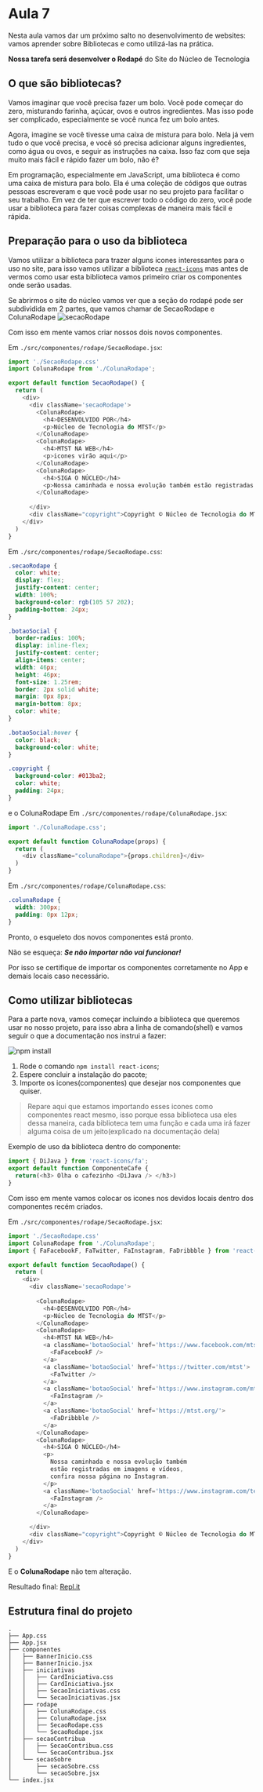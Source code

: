 # Aula 7

Nesta aula vamos dar um próximo salto no desenvolvimento de websites: vamos aprender sobre Bibliotecas e como utilizá-las na prática. 

**Nossa tarefa será desenvolver o Rodapé** do Site do Núcleo de Tecnologia

## O que são bibliotecas?

Vamos imaginar que você precisa fazer um bolo. Você pode começar do zero, misturando farinha, açúcar, ovos e outros ingredientes. Mas isso pode ser complicado, especialmente se você nunca fez um bolo antes.

Agora, imagine se você tivesse uma caixa de mistura para bolo. Nela já vem tudo o que você precisa, e você só precisa adicionar alguns ingredientes, como água ou ovos, e seguir as instruções na caixa. Isso faz com que seja muito mais fácil e rápido fazer um bolo, não é?

Em programação, especialmente em JavaScript, uma biblioteca é como uma caixa de mistura para bolo. Ela é uma coleção de códigos que outras pessoas escreveram e que você pode usar no seu projeto para facilitar o seu trabalho. Em vez de ter que escrever todo o código do zero, você pode usar a biblioteca para fazer coisas complexas de maneira mais fácil e rápida.

## Preparação para o uso da biblioteca

Vamos utilizar a biblioteca para trazer alguns icones interessantes para o uso no site, para isso vamos utilizar a biblioteca [`react-icons`](https://react-icons.github.io/react-icons/) mas antes de vermos como usar esta biblioteca vamos primeiro criar os componentes onde serão usadas.

Se abrirmos o site do núcleo vamos ver que a seção do rodapé pode ser subdividida em 2 partes, que vamos chamar de SecaoRodape e ColunaRodape
![secaoRodape](./secaoRodape.png)

Com isso em mente vamos criar nossos dois novos componentes.

Em `./src/componentes/rodape/SecaoRodape.jsx`:
```js
import './SecaoRodape.css'
import ColunaRodape from './ColunaRodape';

export default function SecaoRodape() {
  return (
    <div>
      <div className='secaoRodape'>
        <ColunaRodape>
          <h4>DESENVOLVIDO POR</h4>
          <p>Núcleo de Tecnologia do MTST</p>
        </ColunaRodape>
        <ColunaRodape>
          <h4>MTST NA WEB</h4>
          <p>icones virão aqui</p>
        </ColunaRodape>
        <ColunaRodape>
          <h4>SIGA O NÚCLEO</h4>
          <p>Nossa caminhada e nossa evolução também estão registradas em imagens e vídeos, confira nossa página no Instagram.</p><p>Icone virá aqui</p>
        </ColunaRodape>
  
      </div>
      <div className="copyright">Copyright © Núcleo de Tecnologia do MTST 2023</div>
    </div>
  )
}
```
Em `./src/componentes/rodape/SecaoRodape.css`:
```css
.secaoRodape {
  color: white;
  display: flex;
  justify-content: center;
  width: 100%;
  background-color: rgb(105 57 202);
  padding-bottom: 24px;
}

.botaoSocial {
  border-radius: 100%;
  display: inline-flex;
  justify-content: center;
  align-items: center;
  width: 46px;
  height: 46px;
  font-size: 1.25rem;
  border: 2px solid white;
  margin: 0px 8px;
  margin-bottom: 8px;
  color: white;
}

.botaoSocial:hover {
  color: black;
  background-color: white;
}

.copyright {
  background-color: #013ba2;
  color: white;
  padding: 24px;
}
```

e o ColunaRodape
Em `./src/componentes/rodape/ColunaRodape.jsx`:
```js
import './ColunaRodape.css';

export default function ColunaRodape(props) {
  return (
    <div className="colunaRodape">{props.children}</div>
  )
}
```
Em `./src/componentes/rodape/ColunaRodape.css`:
```css
.colunaRodape {
  width: 300px;
  padding: 0px 12px;
}

```

Pronto, o esqueleto dos novos componentes está pronto.

Não se esqueça: 
***Se não importar não vai funcionar!***

Por isso se certifique de importar os componentes corretamente no App e demais locais caso necessário.

## Como utilizar bibliotecas

Para a parte nova, vamos começar incluindo a biblioteca que queremos usar no nosso projeto, para isso abra a linha de comando(shell) e vamos seguir o que a documentação nos instrui a fazer:

![npm install](./npmInstall.png)

1. Rode o comando `npm install react-icons`;
2. Espere concluir a instalação do pacote;
3. Importe os icones(componentes) que desejar nos componentes que quiser.

> Repare aqui que estamos importando esses icones como componentes react mesmo, isso porque essa biblioteca usa eles dessa maneira, cada biblioteca tem uma função e cada uma irá fazer alguma coisa de um jeito(explicado na documentação dela)

Exemplo de uso da biblioteca dentro do componente:
```js
import { DiJava } from 'react-icons/fa';
export default function ComponenteCafe {
  return(<h3> Olha o cafezinho <DiJava /> </h3>)
}
```

Com isso em mente vamos colocar os icones nos devidos locais dentro dos componentes recém criados.

Em `./src/componentes/rodape/SecaoRodape.jsx`:
```js
import './SecaoRodape.css'
import ColunaRodape from './ColunaRodape';
import { FaFacebookF, FaTwitter, FaInstagram, FaDribbble } from 'react-icons/fa'

export default function SecaoRodape() {
  return (
    <div>
      <div className='secaoRodape'>
        
        <ColunaRodape>
          <h4>DESENVOLVIDO POR</h4>
          <p>Núcleo de Tecnologia do MTST</p>
        </ColunaRodape>
        <ColunaRodape>
          <h4>MTST NA WEB</h4>
          <a className='botaoSocial' href='https://www.facebook.com/mtstbrasil'>
            <FaFacebookF />
          </a>
          <a className='botaoSocial' href='https://twitter.com/mtst'>
            <FaTwitter />
          </a>
          <a className='botaoSocial' href='https://www.instagram.com/mtstbrasil/'>
            <FaInstagram />
          </a>
          <a className='botaoSocial' href='https://mtst.org/'>
            <FaDribbble />
          </a>
        </ColunaRodape>
        <ColunaRodape>
          <h4>SIGA O NÚCLEO</h4>
          <p>
            Nossa caminhada e nossa evolução também 
            estão registradas em imagens e vídeos, 
            confira nossa página no Instagram.
          </p>
          <a className='botaoSocial' href='https://www.instagram.com/tecnologia.mtst/'>
            <FaInstagram />
          </a>
        </ColunaRodape>

      </div>
      <div className="copyright">Copyright © Núcleo de Tecnologia do MTST 2023</div>
    </div>
  )
}
```

E o **ColunaRodape** não tem alteração.

Resultado final: [Repl.it](https://replit.com/@ntmtst-curso-online-dev-web/SiteNTMTST-react)

## Estrutura final do projeto

```
.
├── App.css
├── App.jsx
├── componentes
│   ├── BannerInicio.css
│   ├── BannerInicio.jsx
│   ├── iniciativas
│   │   ├── CardIniciativa.css
│   │   ├── CardIniciativa.jsx
│   │   ├── SecaoIniciativas.css
│   │   └── SecaoIniciativas.jsx
│   ├── rodape
│   │   ├── ColunaRodape.css
│   │   ├── ColunaRodape.jsx
│   │   ├── SecaoRodape.css
│   │   └── SecaoRodape.jsx
│   ├── secaoContribua
│   │   ├── SecaoContribua.css
│   │   └── SecaoContribua.jsx
│   └── secaoSobre
│       ├── secaoSobre.css
│       └── secaoSobre.jsx
└── index.jsx
```
